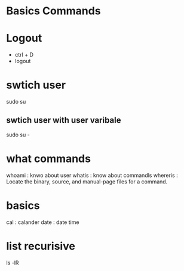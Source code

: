 # Basics Commands
# Logout
 - ctrl + D
 - logout

# swtich user 
sudo su <username>
## swtich user with user varibale
sudo su - <username>
  
# what commands
  whoami : knwo about user 
  whatis : know about commandls
  whereris : Locate the binary, source, and manual-page files for a command.

# basics
  
cal : calander
date : date time
  
  
# list recurisive
ls -lR <path>
